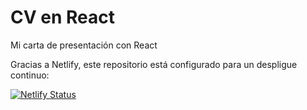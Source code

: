 # CV en React
Mi carta de presentación con React

Gracias a Netlify, este repositorio está configurado para un despligue continuo:

[![Netlify Status](https://api.netlify.com/api/v1/badges/5c56c4c5-70e7-4f5a-a7d6-ee84ca055612/deploy-status)](https://app.netlify.com/sites/illanmartinez/deploys)
